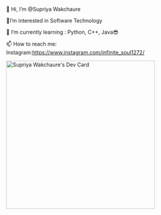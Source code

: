👋 Hi, I’m @Supriya Wakchaure
 
 
👀I’m interested in Software Technology 
 
 
🌱 I’m currently learning : Python, C++, Java😎



📫 How to reach me: Instagram:https://www.instagram.com/infinite_soul1272/


<a href="https://app.daily.dev/pingsupriya"><img src="https://api.daily.dev/devcards/679bd50aefa34bbdbd8cce67d4278249.png?r=pqb" width="400" alt="Supriya Wakchaure's Dev Card"/></a>
<!--
**pingsupriya/pingsupriya** is a ✨ _special_ ✨ repository because its `README.md` (this file) appears on your GitHub profile.

Here are some ideas to get you started:



